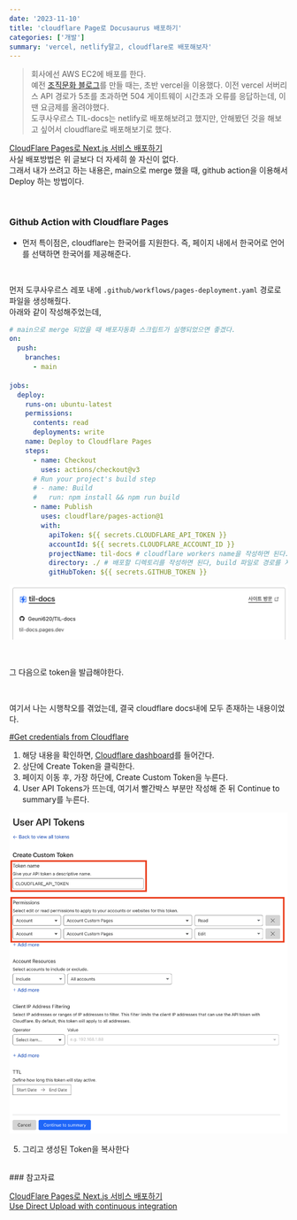 ```yaml
---
date: '2023-11-10'
title: 'cloudflare Page로 Docusaurus 배포하기'
categories: ['개발']
summary: 'vercel, netlify말고, cloudflare로 배포해보자'
---
```


> 회사에선 AWS EC2에 배포를 한다.  
> 예전 [조직문화 블로그](https://deep.jejodo.life/)를 만들 때는, 초반 vercel을 이용했다.
> 이전 vercel 서버리스 API 경로가 5초를 초과하면 504 게이트웨이 시간초과 오류를 응답하는데, 이땐 요금제를 올려야했다.  
> 도쿠사우르스 TIL-docs는 netlify로 배포해보려고 했지만, 안해봤던 것을 해보고 싶어서 cloudflare로 배포해보기로 했다.

[CloudFlare Pages로 Next.js 서비스 배포하기](https://jojoldu.tistory.com/657)  
사실 배포방법은 위 글보다 더 자세히 쓸 자신이 없다.  
그래서 내가 쓰려고 하는 내용은, main으로 merge 했을 때, github action을 이용해서 Deploy 하는 방법이다.

<br/>

### Github Action with Cloudflare Pages

- 먼저 특이점은, cloudflare는 한국어를 지원한다. 즉, 페이지 내에서 한국어로 언어를 선택하면 한국어를 제공해준다.

<br>

먼저 도쿠사우르스 레포 내에 `.github/workflows/pages-deployment.yaml` 경로로 파일을 생성해줬다.  
아래와 같이 작성해주었는데,

```yaml
# main으로 merge 되었을 때 배포자동화 스크립트가 실행되었으면 좋겠다.
on:
  push:
    branches:
      - main

jobs:
  deploy:
    runs-on: ubuntu-latest
    permissions:
      contents: read
      deployments: write
    name: Deploy to Cloudflare Pages
    steps:
      - name: Checkout
        uses: actions/checkout@v3
      # Run your project's build step
      # - name: Build
      #   run: npm install && npm run build
      - name: Publish
        uses: cloudflare/pages-action@1
        with:
          apiToken: ${{ secrets.CLOUDFLARE_API_TOKEN }}
          accountId: ${{ secrets.CLOUDFLARE_ACCOUNT_ID }}
          projectName: til-docs # cloudflare workers name을 작성하면 된다.
          directory: ./ # 배포할 디렉토리를 작성하면 된다, build 파일로 경로를 지정해줘야하는 듯 했으나, 루트로 지정해주면 적용되더라
          gitHubToken: ${{ secrets.GITHUB_TOKEN }}
```

![workers name을 til-docs이다.](./workers-name.png)

<br/>

그 다음으로 token을 발급해야한다.

<br/>

여기서 나는 시행착오를 겪었는데, 결국 cloudflare docs내에 모두 존재하는 내용이었다.

[#Get credentials from Cloudflare](https://developers.cloudflare.com/pages/how-to/use-direct-upload-with-continuous-integration/#get-credentials-from-cloudflare)

1. 해당 내용을 확인하면, [Cloudflare dashboard](https://dash.cloudflare.com/profile/api-tokens)를 들어간다.
2. 상단에 Create Token을 클릭한다.
3. 페이지 이동 후, 가장 하단에, Create Custom Token을 누른다.
4. User API Tokens가 뜨는데, 여기서 빨간박스 부분만 작성해 준 뒤 Continue to summary를 누른다.

![빨간 부분 채우고 Continue to summary 클릭](./user-api-token.png)

5. 그리고 생성된 Token을 복사한다

<br>
### 참고자료

[CloudFlare Pages로 Next.js 서비스 배포하기](https://jojoldu.tistory.com/657)  
[Use Direct Upload with continuous integration](https://developers.cloudflare.com/pages/how-to/use-direct-upload-with-continuous-integration/)
